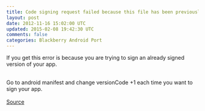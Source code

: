 ```yaml
---
title: Code signing request failed because this file has been previously signed  Blackberry with Android app
layout: post
date: 2012-11-16 15:02:00 UTC
updated: 2015-02-08 19:42:30 UTC
comments: false
categories: Blackberry Android Port
---
```

If you get this error is because you are trying to sign an already signed version of your app.<div><br /></div><div>Go to android manifest and change versionCode +1 each time you want to sign your app.</div><div><br /></div><div><a href="http://supportforums.blackberry.com/t5/Testing-and-Deployment/Code-signing-request-failed-because-this-file-has-been/ta-p/798291">Source</a><br /><br /></div>